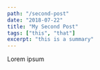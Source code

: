 ```yaml
---
path: "/second-post"
date: "2018-07-22"
title: "My Second Post"
tags: ["this", "that"]
excerpt: "this is a summary"
---
```


Lorem ipsum
